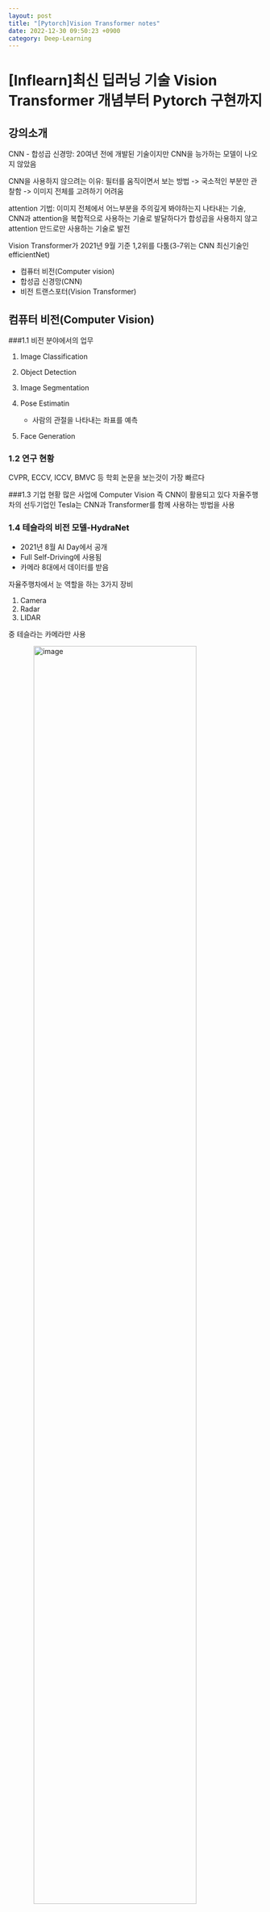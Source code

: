 ```yaml
---
layout: post
title: "[Pytorch]Vision Transformer notes"
date: 2022-12-30 09:50:23 +0900
category: Deep-Learning
---
```

# [Inflearn]최신 딥러닝 기술 Vision Transformer 개념부터 Pytorch 구현까지


## 강의소개
CNN - 합성곱 신경망: 20여년 전에 개발된 기술이지만 CNN을 능가하는 모델이 나오지 않았음

CNN을 사용하지 않으려는 이유: 필터를 움직이면서 보는 방법 -> 국소적인 부분만 관찰함 -> 이미지 전체를 고려하기 어려움 

attention 기법: 이미지 전체에서 어느부분을 주의깊게 봐야하는지 나타내는 기술, CNN과 attention을 복합적으로 사용하는 기술로 발달하다가 합성곱을 사용하지 않고 attention 만드로만 사용하는 기술로 발전

Vision Transformer가 2021년 9월 기준 1,2위를 다툼(3-7위는 CNN 최신기술인 efficientNet)

- 컴퓨터 비전(Computer vision)
- 합성곱 신경망(CNN)
- 비전 트랜스포터(Vision Transformer)

## 컴퓨터 비전(Computer Vision)

###1.1 비전 분야에서의 업무
1. Image Classification
2. Object Detection
3. Image Segmentation
4. Pose Estimatin

	- 사람의 관절을 나타내는 좌표를 예측
	
5.  Face Generation

### 1.2 연구 현황
CVPR, ECCV, ICCV, BMVC 등 학회 논문을 보는것이 가장 빠르다

###1.3 기업 현황
많은 사업에 Computer Vision 즉 CNN이 활용되고 있다
자율주행차의 선두기업인 Tesla는 CNN과 Transformer를 함께 사용하는 방법을 사용

### 1.4 테슬라의 비전 모델-HydraNet
- 2021년 8월 AI Day에서 공개
- Full Self-Driving에 사용됨
- 카메라 8대에서 데이터를 받음

자율주행차에서 눈 역할을 하는 3가지 장비
1. Camera
2. Radar
3. LIDAR

중 테슬라는 카메라만 사용

<img width="80%" alt="image" src="https://user-images.githubusercontent.com/99532836/210026343-bdc026ce-389d-4874-a38e-0d782d230c83.png" style="display:block; margin-left:auto; margin-right: auto;">

장점
1. 하나의 백보드를 사용하기 떄문에 효율적
2. Head마다 떼서 Tuning이 가능함
3. 멀티스킬 피쳐부분에서 별도 저장이 가능

왜 이미지 처리에 Transformer을 사용하였는가?
동일한 물체를 찍더라도 카메라 위치에 따라 다르게 보임
->이미지 스페이스에서 위치를 나타내는 포지셔널 임베디드 메트릭스를 사용

- CNNs + Transformer

## 합성곱 신경망(CNN)

### 2.1 합성곱 신경망
- AlexNet(2012)
- VGGNet(2014)
- ResNet(2015)
- DenseNet(2016)
- NasNet(2018)
- EfficientNet(2020)

EfficientNet: Rethinking Model Scaling for Convolutionla Neural Networks

<img width="80%" alt="image" src="https://user-images.githubusercontent.com/99532836/210166435-3ef32ad7-be57-4a29-9fdf-88e1202ba853.png" style="display:block; margin-left:auto; margin-right: auto;">

CNN을 배제하려는 이유
한번 연산시 국소적인 부분 기준으로 봄
깊은 신경망을 통해 node간의 관계를 볼 수 있음 (관계를 넓게 보려고 할 수록 layer가 많이 필요함)
국소적인 메커니즘이 전체를 봐야 할 때는 단점이 됨

## 어텐션 기법 - 키, 쿼리, 밸류는 무엇인가?
### 2.2 Attention
Attention 기법으로 CNN을 개선하는 방법

전체 픽셀에 대해서 각 픽셀에 대한 중요도를 곱하는 방식이 기본 (가중치)

#### 키, 쿼리, 밸류
- transformer또한 이 기반을 사용함 
- 파이썬 dictionary의 키 밸류와 유사함
- query : 데이터베이스 쿼리와 유사

<img width="80%" alt="image" src="https://user-images.githubusercontent.com/99532836/210167126-eb403cb8-2087-4379-b3c2-76ae44612a5a.png" style="display:block; margin-left:auto; margin-right: auto;">

Attention
- NLP 분야에서 활발히 쓰임
- BERT, GPT-3 모델이 대표적

### 비전 트랜스포머(Vit)

자연어 처리의 역사를 보면 여태 주축을 이룬 모델들은 lstm 기반 모델들이었다

lstm
- sequence 형태의 데이터를 받아 처리
-> 순서를 고려하여 처리
-> 하지만 단어들의 관계가 순차적이지 않기 때문에 한계가 있음
-> 초반 스텝에서 번역이 잘못되면 다음 번역에도 영향을 미친다는것이 단점

따라서 CNN, RNN등을 사용하지 않는 attention 기법이 주목을 받음

<img width="80%" alt="image" src="https://user-images.githubusercontent.com/99532836/210197245-3f854802-2116-49cf-8d7e-0b422285e65c.png" style="display:block; margin-left:auto; margin-right: auto;">

Input을 처리하는 Encoder와 Output을 처리하는 Decoder로 구성됨

ex) "I am a student" 의 문장이들어간다면
LSTM의 경우에는 각 단어를 Sequence로 나뉘어 개별로 들어가겠지만 Transformer의 경우 각 벡터들의 모음이 통째로 한꺼번에 매트릭스 형태로 들어감

Input Embedding을 통해 적절한 크기로 바꾸어줌

단어 수 만큼의 벡터들에서 -> 정해진 크기인 값들로 변환된 값 + Positional Encoding을 통해 위치값(가중치도 가능)


